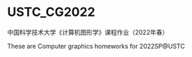 # USTC_CG2022

中国科学技术大学《计算机图形学》课程作业（2022年春）

These are Computer graphics homeworks for 2022SP@USTC

